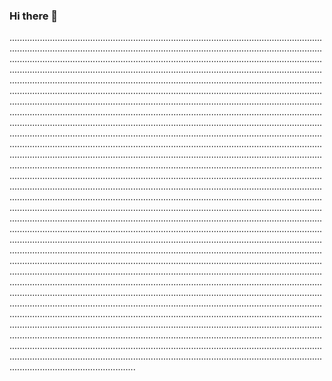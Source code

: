 ### Hi there 👋

......................................................................................................................................................................................................................................................................................................................................................................................................................................................................................................................................................................................................................................................................................................................................................................................................................................................................................................................................................................................................................................................................................................................................................................................................................................................................................................................................................................................................................................................................................................................................................................................................................................................................................................................................................................................................................................................................................................................................................................................................................................................................................................................................................................................................................................................................................................................................................................................................................................................................................................................................................................................................................................................................................................................................................................................................................................................................................................................................................................................................................................................................................................................................................................................................................................................................................................................................................................................................................................................................................................................................................................................................................................................................................................................................................................................................................................................................................................................................................................................................................................................